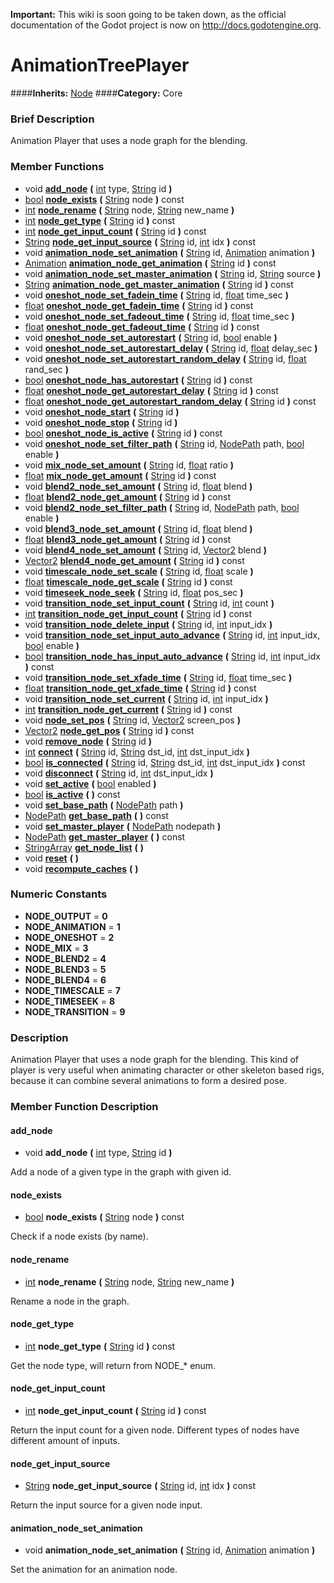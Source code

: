 **Important:** This wiki is soon going to be taken down, as the official documentation of the Godot project is now on http://docs.godotengine.org.

#  AnimationTreePlayer  
####**Inherits:** [Node](class_node)
####**Category:** Core

###  Brief Description  
Animation Player that uses a node graph for the blending.

###  Member Functions 
  * void  **[add&#95;node](#add_node)**  **(** [int](class_int) type, [String](class_string) id  **)**
  * [bool](class_bool)  **[node&#95;exists](#node_exists)**  **(** [String](class_string) node  **)** const
  * [int](class_int)  **[node&#95;rename](#node_rename)**  **(** [String](class_string) node, [String](class_string) new_name  **)**
  * [int](class_int)  **[node&#95;get&#95;type](#node_get_type)**  **(** [String](class_string) id  **)** const
  * [int](class_int)  **[node&#95;get&#95;input&#95;count](#node_get_input_count)**  **(** [String](class_string) id  **)** const
  * [String](class_string)  **[node&#95;get&#95;input&#95;source](#node_get_input_source)**  **(** [String](class_string) id, [int](class_int) idx  **)** const
  * void  **[animation&#95;node&#95;set&#95;animation](#animation_node_set_animation)**  **(** [String](class_string) id, [Animation](class_animation) animation  **)**
  * [Animation](class_animation)  **[animation&#95;node&#95;get&#95;animation](#animation_node_get_animation)**  **(** [String](class_string) id  **)** const
  * void  **[animation&#95;node&#95;set&#95;master&#95;animation](#animation_node_set_master_animation)**  **(** [String](class_string) id, [String](class_string) source  **)**
  * [String](class_string)  **[animation&#95;node&#95;get&#95;master&#95;animation](#animation_node_get_master_animation)**  **(** [String](class_string) id  **)** const
  * void  **[oneshot&#95;node&#95;set&#95;fadein&#95;time](#oneshot_node_set_fadein_time)**  **(** [String](class_string) id, [float](class_float) time_sec  **)**
  * [float](class_float)  **[oneshot&#95;node&#95;get&#95;fadein&#95;time](#oneshot_node_get_fadein_time)**  **(** [String](class_string) id  **)** const
  * void  **[oneshot&#95;node&#95;set&#95;fadeout&#95;time](#oneshot_node_set_fadeout_time)**  **(** [String](class_string) id, [float](class_float) time_sec  **)**
  * [float](class_float)  **[oneshot&#95;node&#95;get&#95;fadeout&#95;time](#oneshot_node_get_fadeout_time)**  **(** [String](class_string) id  **)** const
  * void  **[oneshot&#95;node&#95;set&#95;autorestart](#oneshot_node_set_autorestart)**  **(** [String](class_string) id, [bool](class_bool) enable  **)**
  * void  **[oneshot&#95;node&#95;set&#95;autorestart&#95;delay](#oneshot_node_set_autorestart_delay)**  **(** [String](class_string) id, [float](class_float) delay_sec  **)**
  * void  **[oneshot&#95;node&#95;set&#95;autorestart&#95;random&#95;delay](#oneshot_node_set_autorestart_random_delay)**  **(** [String](class_string) id, [float](class_float) rand_sec  **)**
  * [bool](class_bool)  **[oneshot&#95;node&#95;has&#95;autorestart](#oneshot_node_has_autorestart)**  **(** [String](class_string) id  **)** const
  * [float](class_float)  **[oneshot&#95;node&#95;get&#95;autorestart&#95;delay](#oneshot_node_get_autorestart_delay)**  **(** [String](class_string) id  **)** const
  * [float](class_float)  **[oneshot&#95;node&#95;get&#95;autorestart&#95;random&#95;delay](#oneshot_node_get_autorestart_random_delay)**  **(** [String](class_string) id  **)** const
  * void  **[oneshot&#95;node&#95;start](#oneshot_node_start)**  **(** [String](class_string) id  **)**
  * void  **[oneshot&#95;node&#95;stop](#oneshot_node_stop)**  **(** [String](class_string) id  **)**
  * [bool](class_bool)  **[oneshot&#95;node&#95;is&#95;active](#oneshot_node_is_active)**  **(** [String](class_string) id  **)** const
  * void  **[oneshot&#95;node&#95;set&#95;filter&#95;path](#oneshot_node_set_filter_path)**  **(** [String](class_string) id, [NodePath](class_nodepath) path, [bool](class_bool) enable  **)**
  * void  **[mix&#95;node&#95;set&#95;amount](#mix_node_set_amount)**  **(** [String](class_string) id, [float](class_float) ratio  **)**
  * [float](class_float)  **[mix&#95;node&#95;get&#95;amount](#mix_node_get_amount)**  **(** [String](class_string) id  **)** const
  * void  **[blend2&#95;node&#95;set&#95;amount](#blend2_node_set_amount)**  **(** [String](class_string) id, [float](class_float) blend  **)**
  * [float](class_float)  **[blend2&#95;node&#95;get&#95;amount](#blend2_node_get_amount)**  **(** [String](class_string) id  **)** const
  * void  **[blend2&#95;node&#95;set&#95;filter&#95;path](#blend2_node_set_filter_path)**  **(** [String](class_string) id, [NodePath](class_nodepath) path, [bool](class_bool) enable  **)**
  * void  **[blend3&#95;node&#95;set&#95;amount](#blend3_node_set_amount)**  **(** [String](class_string) id, [float](class_float) blend  **)**
  * [float](class_float)  **[blend3&#95;node&#95;get&#95;amount](#blend3_node_get_amount)**  **(** [String](class_string) id  **)** const
  * void  **[blend4&#95;node&#95;set&#95;amount](#blend4_node_set_amount)**  **(** [String](class_string) id, [Vector2](class_vector2) blend  **)**
  * [Vector2](class_vector2)  **[blend4&#95;node&#95;get&#95;amount](#blend4_node_get_amount)**  **(** [String](class_string) id  **)** const
  * void  **[timescale&#95;node&#95;set&#95;scale](#timescale_node_set_scale)**  **(** [String](class_string) id, [float](class_float) scale  **)**
  * [float](class_float)  **[timescale&#95;node&#95;get&#95;scale](#timescale_node_get_scale)**  **(** [String](class_string) id  **)** const
  * void  **[timeseek&#95;node&#95;seek](#timeseek_node_seek)**  **(** [String](class_string) id, [float](class_float) pos_sec  **)**
  * void  **[transition&#95;node&#95;set&#95;input&#95;count](#transition_node_set_input_count)**  **(** [String](class_string) id, [int](class_int) count  **)**
  * [int](class_int)  **[transition&#95;node&#95;get&#95;input&#95;count](#transition_node_get_input_count)**  **(** [String](class_string) id  **)** const
  * void  **[transition&#95;node&#95;delete&#95;input](#transition_node_delete_input)**  **(** [String](class_string) id, [int](class_int) input_idx  **)**
  * void  **[transition&#95;node&#95;set&#95;input&#95;auto&#95;advance](#transition_node_set_input_auto_advance)**  **(** [String](class_string) id, [int](class_int) input_idx, [bool](class_bool) enable  **)**
  * [bool](class_bool)  **[transition&#95;node&#95;has&#95;input&#95;auto&#95;advance](#transition_node_has_input_auto_advance)**  **(** [String](class_string) id, [int](class_int) input_idx  **)** const
  * void  **[transition&#95;node&#95;set&#95;xfade&#95;time](#transition_node_set_xfade_time)**  **(** [String](class_string) id, [float](class_float) time_sec  **)**
  * [float](class_float)  **[transition&#95;node&#95;get&#95;xfade&#95;time](#transition_node_get_xfade_time)**  **(** [String](class_string) id  **)** const
  * void  **[transition&#95;node&#95;set&#95;current](#transition_node_set_current)**  **(** [String](class_string) id, [int](class_int) input_idx  **)**
  * [int](class_int)  **[transition&#95;node&#95;get&#95;current](#transition_node_get_current)**  **(** [String](class_string) id  **)** const
  * void  **[node&#95;set&#95;pos](#node_set_pos)**  **(** [String](class_string) id, [Vector2](class_vector2) screen_pos  **)**
  * [Vector2](class_vector2)  **[node&#95;get&#95;pos](#node_get_pos)**  **(** [String](class_string) id  **)** const
  * void  **[remove&#95;node](#remove_node)**  **(** [String](class_string) id  **)**
  * [int](class_int)  **[connect](#connect)**  **(** [String](class_string) id, [String](class_string) dst_id, [int](class_int) dst_input_idx  **)**
  * [bool](class_bool)  **[is&#95;connected](#is_connected)**  **(** [String](class_string) id, [String](class_string) dst_id, [int](class_int) dst_input_idx  **)** const
  * void  **[disconnect](#disconnect)**  **(** [String](class_string) id, [int](class_int) dst_input_idx  **)**
  * void  **[set&#95;active](#set_active)**  **(** [bool](class_bool) enabled  **)**
  * [bool](class_bool)  **[is&#95;active](#is_active)**  **(** **)** const
  * void  **[set&#95;base&#95;path](#set_base_path)**  **(** [NodePath](class_nodepath) path  **)**
  * [NodePath](class_nodepath)  **[get&#95;base&#95;path](#get_base_path)**  **(** **)** const
  * void  **[set&#95;master&#95;player](#set_master_player)**  **(** [NodePath](class_nodepath) nodepath  **)**
  * [NodePath](class_nodepath)  **[get&#95;master&#95;player](#get_master_player)**  **(** **)** const
  * [StringArray](class_stringarray)  **[get&#95;node&#95;list](#get_node_list)**  **(** **)**
  * void  **[reset](#reset)**  **(** **)**
  * void  **[recompute&#95;caches](#recompute_caches)**  **(** **)**

###  Numeric Constants  
  * **NODE_OUTPUT** = **0**
  * **NODE_ANIMATION** = **1**
  * **NODE_ONESHOT** = **2**
  * **NODE_MIX** = **3**
  * **NODE_BLEND2** = **4**
  * **NODE_BLEND3** = **5**
  * **NODE_BLEND4** = **6**
  * **NODE_TIMESCALE** = **7**
  * **NODE_TIMESEEK** = **8**
  * **NODE_TRANSITION** = **9**

###  Description  
Animation Player that uses a node graph for the blending. This kind
	of player is very useful when animating character or other skeleton
	based rigs, because it can combine several animations to form a
	desired pose.

###  Member Function Description  

#### <a name="add_node">add_node</a>
  * void  **add&#95;node**  **(** [int](class_int) type, [String](class_string) id  **)**

Add a node of a given type in the graph with given
			id.

#### <a name="node_exists">node_exists</a>
  * [bool](class_bool)  **node&#95;exists**  **(** [String](class_string) node  **)** const

Check if a node exists (by name).

#### <a name="node_rename">node_rename</a>
  * [int](class_int)  **node&#95;rename**  **(** [String](class_string) node, [String](class_string) new_name  **)**

Rename a node in the graph.

#### <a name="node_get_type">node_get_type</a>
  * [int](class_int)  **node&#95;get&#95;type**  **(** [String](class_string) id  **)** const

Get the node type, will return from NODE_* enum.

#### <a name="node_get_input_count">node_get_input_count</a>
  * [int](class_int)  **node&#95;get&#95;input&#95;count**  **(** [String](class_string) id  **)** const

Return the input count for a given node. Different
			types of nodes have different amount of inputs.

#### <a name="node_get_input_source">node_get_input_source</a>
  * [String](class_string)  **node&#95;get&#95;input&#95;source**  **(** [String](class_string) id, [int](class_int) idx  **)** const

Return the input source for a given node input.

#### <a name="animation_node_set_animation">animation_node_set_animation</a>
  * void  **animation&#95;node&#95;set&#95;animation**  **(** [String](class_string) id, [Animation](class_animation) animation  **)**

Set the animation for an animation node.
